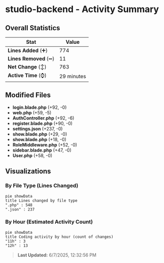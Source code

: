 # studio-backend - Activity Summary 

## Overall Statistics

| Stat                   | Value                                                             |
| ---------------------- | ----------------------------------------------------------------- |
| **Lines Added** (➕)   | 774                                          |
| **Lines Removed** (➖) | 11                                        |
| **Net Change** (↕)    | 763                |
| **Active Time** (⌚)   | 29 minutes |


## Modified Files
- **login.blade.php** (+92, -0)
- **web.php** (+59, -5)
- **AuthController.php** (+92, -6)
- **register.blade.php** (+90, -0)
- **settings.json** (+237, -0)
- **show.blade.php** (+29, -0)
- **show.blade.php** (+18, -0)
- **RoleMiddleware.php** (+52, -0)
- **sidebar.blade.php** (+47, -0)
- **User.php** (+58, -0)

## Visualizations

### By File Type (Lines Changed)

```mermaid
pie showData
title Lines changed by file type
".php" : 548
".json" : 237
```

### By Hour (Estimated Activity Count)

```mermaid
pie showData
title Coding activity by hour (count of changes)
"11h" : 3
"12h" : 13
```


> **Last Updated:** 6/7/2025, 12:32:56 PM